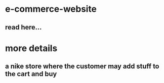 # e-commerce-website
## read here...
# more details
## a nike store where the customer may add stuff to the cart and buy
